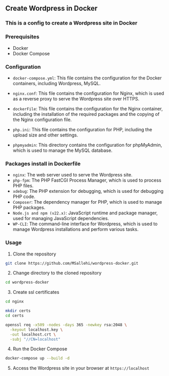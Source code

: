 ## Create Wordpress in Docker

### This is a config to create a Wordpress site in Docker

### Prerequisites

- Docker
- Docker Compose

### Configuration

- `docker-compose.yml`: This file contains the configuration for the Docker containers, including Wordpress, MySQL.

- `nginx.conf`: This file contains the configuration for Nginx, which is used as a reverse proxy to serve the Wordpress site over HTTPS.

- `dockerFile`: This file contains the configuration for the Nginx container, including the installation of the required packages and the copying of the Nginx configuration file.

- `php.ini`: This file contains the configuration for PHP, including the upload size and other settings.

- `phpmyadmin`: This directory contains the configuration for phpMyAdmin, which is used to manage the MySQL database.

### Packages install in Dockerfile

- `nginx`: The web server used to serve the Wordpress site.
- `php-fpm`: The PHP FastCGI Process Manager, which is used to process PHP files.
- `xdebug`: The PHP extension for debugging, which is used for debugging PHP code.
- `Composer`: The dependency manager for PHP, which is used to manage PHP packages.
- `Node.js and npm (v22.x)`: JavaScript runtime and package manager, used for managing JavaScript dependencies.
- `WP-CLI`: The command-line interface for Wordpress, which is used to manage Wordpress installations and perform various tasks.

### Usage

1. Clone the repository

```bash
git clone https://github.com/MSallehi/wordpress-docker.git
```

2. Change directory to the cloned repository

```bash
cd wordpress-docker
```

3. Create ssl certificates

```bash
cd nginx
```

```bash
mkdir certs
cd certs
```

```bash
openssl req -x509 -nodes -days 365 -newkey rsa:2048 \
  -keyout localhost.key \
  -out localhost.crt \
  -subj "//CN=localhost"
```

4. Run the Docker Compose

```bash
docker-compose up --build -d
```

5. Access the Wordpress site in your browser at `https://localhost`
